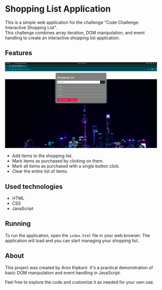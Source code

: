 
# Shopping List Application

This is a simple web application for the challenge "Code Challenge: Interactive Shopping List". <br>
This challenge combines array iteration, DOM manipulation, and event handling to create an interactive shopping list application.
## Features
![Shopping List Screenshot](/Screenshot%20from%202024-07-07%2000-46-45.png)
- Add items to the shopping list.
- Mark items as purchased by clicking on them.
- Mark all items as purchased with a single button click.
- Clear the entire list of items.
## Used technologies

- HTML
- CSS
- JavaScript

## Running

To run the application, open the `index.html` file in your web browser. The application will load and you can start managing your shopping list.

## About

This project was created by Aron Kipkorir. It's a practical demonstration of basic DOM manipulation and event handling in JavaScript.

Feel free to explore the code and customize it as needed for your own use.